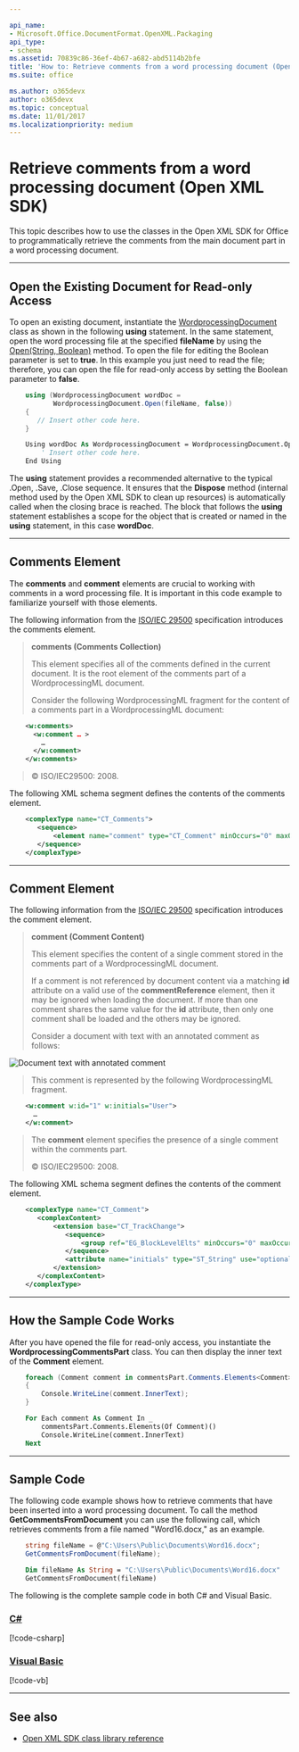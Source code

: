 ```yaml
---

api_name:
- Microsoft.Office.DocumentFormat.OpenXML.Packaging
api_type:
- schema
ms.assetid: 70839c86-36ef-4b67-a682-abd5114b2bfe
title: 'How to: Retrieve comments from a word processing document (Open XML SDK)'
ms.suite: office

ms.author: o365devx
author: o365devx
ms.topic: conceptual
ms.date: 11/01/2017
ms.localizationpriority: medium
---
```

# Retrieve comments from a word processing document (Open XML SDK)

This topic describes how to use the classes in the Open XML SDK for
Office to programmatically retrieve the comments from the main document
part in a word processing document.



--------------------------------------------------------------------------------
## Open the Existing Document for Read-only Access
To open an existing document, instantiate the [WordprocessingDocument](https://msdn.microsoft.com/library/office/documentformat.openxml.packaging.wordprocessingdocument.aspx) class as shown in
the following **using** statement. In the same
statement, open the word processing file at the specified **fileName** by using the [Open(String, Boolean)](https://msdn.microsoft.com/library/office/cc562234.aspx) method. To open the
file for editing the Boolean parameter is set to **true**. In this example you just need to read the
file; therefore, you can open the file for read-only access by setting
the Boolean parameter to **false**.

```csharp
    using (WordprocessingDocument wordDoc = 
           WordprocessingDocument.Open(fileName, false)) 
    { 
       // Insert other code here. 
    }
```

```vb
    Using wordDoc As WordprocessingDocument = WordprocessingDocument.Open(fileName, False)
        ' Insert other code here.
    End Using
```
The **using** statement provides a recommended
alternative to the typical .Open, .Save, .Close sequence. It ensures
that the **Dispose** method (internal method
used by the Open XML SDK to clean up resources) is automatically called
when the closing brace is reached. The block that follows the **using** statement establishes a scope for the
object that is created or named in the **using** statement, in this case **wordDoc**.


--------------------------------------------------------------------------------
## Comments Element
The **comments** and **comment** elements are crucial to working with
comments in a word processing file. It is important in this code example
to familiarize yourself with those elements.

The following information from the [ISO/IEC
29500](https://www.iso.org/standard/71691.html) specification
introduces the comments element.

> **comments (Comments Collection)**
> 
> This element specifies all of the comments defined in the current
> document. It is the root element of the comments part of a
> WordprocessingML document.
> 
> Consider the following WordprocessingML fragment for the content of a
> comments part in a WordprocessingML document:

```xml
    <w:comments>
      <w:comment … >
        …
      </w:comment>
    </w:comments>
```

> © ISO/IEC29500: 2008.

The following XML schema segment defines the contents of the comments
element.

```xml
    <complexType name="CT_Comments">
       <sequence>
           <element name="comment" type="CT_Comment" minOccurs="0" maxOccurs="unbounded"/>
       </sequence>
    </complexType>
```

---------------------------------------------------------------------------------
## Comment Element
The following information from the [ISO/IEC
29500](https://www.iso.org/standard/71691.html) specification
introduces the comment element.

> **comment (Comment Content)**
> 
> This element specifies the content of a single comment stored in the
> comments part of a WordprocessingML document.
> 
> If a comment is not referenced by document content via a matching
> **id** attribute on a valid use of the **commentReference** element,
> then it may be ignored when loading the document. If more than one
> comment shares the same value for the **id** attribute, then only one
> comment shall be loaded and the others may be ignored.
> 
> Consider a document with text with an annotated comment as follows:

![Document text with annotated comment](./media/w-comment01.gif)
> This comment is represented by the following WordprocessingML
> fragment.

```xml
    <w:comment w:id="1" w:initials="User">
      …
    </w:comment>
```
> The **comment** element specifies the presence of a single comment
> within the comments part.
> 
> © ISO/IEC29500: 2008.

  
The following XML schema segment defines the contents of the comment
element.

```xml
    <complexType name="CT_Comment">
       <complexContent>
           <extension base="CT_TrackChange">
              <sequence>
                  <group ref="EG_BlockLevelElts" minOccurs="0" maxOccurs="unbounded"/>
              </sequence>
              <attribute name="initials" type="ST_String" use="optional"/>
           </extension>
       </complexContent>
    </complexType>
```

--------------------------------------------------------------------------------
## How the Sample Code Works
After you have opened the file for read-only access, you instantiate the
**WordprocessingCommentsPart** class. You can
then display the inner text of the **Comment**
element.

```csharp
    foreach (Comment comment in commentsPart.Comments.Elements<Comment>())
    {
        Console.WriteLine(comment.InnerText);
    }
```

```vb
    For Each comment As Comment In _
        commentsPart.Comments.Elements(Of Comment)()
        Console.WriteLine(comment.InnerText)
    Next
```

--------------------------------------------------------------------------------
## Sample Code
The following code example shows how to retrieve comments that have been
inserted into a word processing document. To call the method **GetCommentsFromDocument** you can use the following
call, which retrieves comments from a file named "Word16.docx," as an
example.

```csharp
    string fileName = @"C:\Users\Public\Documents\Word16.docx";
    GetCommentsFromDocument(fileName);
```

```vb
    Dim fileName As String = "C:\Users\Public\Documents\Word16.docx"
    GetCommentsFromDocument(fileName)
```

The following is the complete sample code in both C\# and Visual Basic.

### [C#](#tab/cs)
[!code-csharp[](../samples/word/how_to_retrieve_comments_from_a_word_processing_document/cs/Program.cs)]

### [Visual Basic](#tab/vb)
[!code-vb[](../samples/word/how_to_retrieve_comments_from_a_word_processing_document/vb/Program.vb)]

--------------------------------------------------------------------------------
## See also


- [Open XML SDK class library reference](/office/open-xml/open-xml-sdk)
